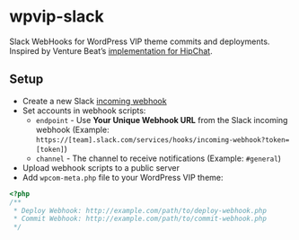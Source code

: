 wpvip-slack
===========

Slack WebHooks for WordPress VIP theme commits and deployments. Inspired by Venture Beat’s [implementation for HipChat](https://github.com/VentureBeat/wpvip-hipchat).

## Setup

- Create a new Slack [incoming webhook](https://my.slack.com/services/new/incoming-webhook)
- Set accounts in webhook scripts:
    - `endpoint` - Use **Your Unique Webhook URL** from the Slack incoming webhook (Example: `https://[team].slack.com/services/hooks/incoming-webhook?token=[token]`)
    - `channel` - The channel to receive notifications (Example: `#general`)
- Upload webhook scripts to a public server
- Add `wpcom-meta.php` file to your WordPress VIP theme:
```php
<?php
/**
 * Deploy Webhook: http://example.com/path/to/deploy-webhook.php
 * Commit Webhook: http://example.com/path/to/commit-webhook.php
 */
```